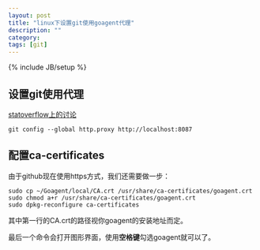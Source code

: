 ```yaml
---
layout: post
title: "linux下设置git使用goagent代理"
description: ""
category: 
tags: [git]
---
```

{% include JB/setup %}
## 设置git使用代理

[statoverflow上的讨论](http://stackoverflow.com/questions/783811/getting-git-to-work-with-a-proxy-server)

    git config --global http.proxy http://localhost:8087

## 配置ca-certificates

由于github现在使用https方式，我们还需要做一步：

    sudo cp ~/Goagent/local/CA.crt /usr/share/ca-certificates/goagent.crt
    sudo chmod a+r /usr/share/ca-certificates/goagent.crt
    sudo dpkg-reconfigure ca-certificates

其中第一行的CA.crt的路径视你goagent的安装地址而定。

最后一个命令会打开图形界面，使用**空格键**勾选goagent就可以了。
